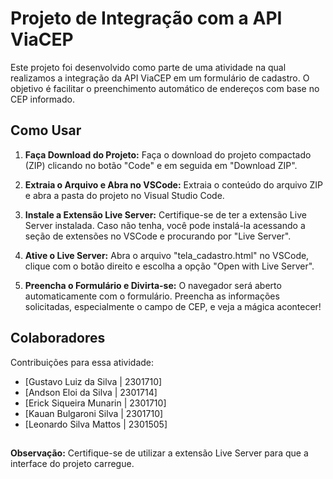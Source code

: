 # Projeto de Integração com a API ViaCEP

Este projeto foi desenvolvido como parte de uma atividade na qual realizamos a integração da API ViaCEP em um formulário de cadastro. O objetivo é facilitar o preenchimento automático de endereços com base no CEP informado.

## Como Usar

1. **Faça Download do Projeto:**
   Faça o download do projeto compactado (ZIP) clicando no botão "Code" e em seguida em "Download ZIP".

2. **Extraia o Arquivo e Abra no VSCode:**
   Extraia o conteúdo do arquivo ZIP e abra a pasta do projeto no Visual Studio Code.

3. **Instale a Extensão Live Server:**
   Certifique-se de ter a extensão Live Server instalada. Caso não tenha, você pode instalá-la acessando a seção de extensões no VSCode e procurando por "Live Server".

4. **Ative o Live Server:**
   Abra o arquivo "tela_cadastro.html" no VSCode, clique com o botão direito e escolha a opção "Open with Live Server".

5. **Preencha o Formulário e Divirta-se:**
   O navegador será aberto automaticamente com o formulário. Preencha as informações solicitadas, especialmente o campo de CEP, e veja a mágica acontecer!

## Colaboradores

Contribuições para essa atividade:

- [Gustavo Luiz da Silva | 2301710]
- [Andson Eloi da Silva | 2301714]
- [Erick Siqueira Munarin | 2301710]
- [Kauan Bulgaroni Silva | 2301710]
- [Leonardo Silva Mattos | 2301505]

##

**Observação:** Certifique-se de utilizar a extensão Live Server para que a interface do projeto carregue.
